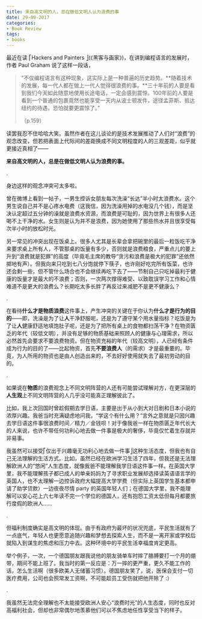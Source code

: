 ```yaml
---
title: 来自高文明的人，总在做低文明人认为浪费的事
date: 29-09-2017
categories: 
- Book Review
tags: 
- books 
---
```




最近在读 ⎡Hackers and Painters ⎦(《黑客与画家》)，在讲到编程语言的发展时，作者 Paul Graham 说了这样一段话，

> “不仅编程语言有这种现象，这实际上是一种普遍的历史趋势。**随着技术的发展，每一代人都在做上一代人觉得很浪费的事。**三十年前的人要是看到我们今天如此随意地使用长途电话，一定会感到震惊。100年前的人要是看到一个普通的包裹竟然也能享受一天内从波士顿发件，途径孟菲斯、抵达纽约的待遇，恐怕就要更震惊了。”
>
> （p.159）

读罢我忍不住哈哈大笑。虽然作者在这儿谈论的是技术发展推动了人们对“浪费”的观念改变，但若把表面上代际间的差距换成不同文明程度的人的三观差距，似乎就更接近真相了——

**来自高文明的人，总是在做低文明人认为浪费的事。**

.

身边这样的观念冲突可太多啦。

曾在微博上看到一帖子，一男生控诉女朋友每次洗澡“长达”半小时太浪费水。这个男生说自己并不是心疼水电费（这我信，因为洗澡用掉的水电没几个钱），而是坚决认定超过五分钟的澡就是浪费水资源，而浪费是可耻的，因为世界上有很多人还喝不上干净的水。女生则是认为并不是浪费，因为她使用了那些热水并且很享受每次半小时的放松时光。

另一常见的冲突出现在饭桌上。很多人尤其是长辈会拿把碗里的最后一粒饭吃干净来要求桌上所有人，不管那桌的饭量有多少，否则就是浪费粮食，严重点儿的要上升到“浪费就是犯罪”的高度（毕竟毛主席的教导“贪污和浪费是极大的犯罪”还依然掷地有声）。但我向来只吃到七八分饱就停下筷子，也许刚好吃完所有饭菜，也许还会剩一些，但不管什么场合也不会继续再吃下去了——节制自己只吃掉最利于健康的饭量才是最大的不浪费；否则，一次两次撑得难受、以致耽误学习工作和心情难道不是更大的浪费么？长期吃太多长胖了再反过来减肥不是更不健康么？

.

在看待**什么才是物质浪费**这件事上，产生冲突的关键在于你认为**什么才是行为的目的**——即，洗澡是为了让**人**干净舒服呢，还是为了遵守某个用水量指标？吃饭是为了让**人**健康舒适地填饱肚子呢，还是为了把所有桌上的食物都扫荡干净？在物资匮乏的年代（较低文明），并没有足够的物质基础来照顾人的健康与心理需求，所以必然首先会要求不要浪费物资。但在物资充裕的年代（较高文明），人已经有条件成为行为的目的了——比起物资，首先**不要浪费人**（的需求）才是最重要的。毕竟，为人所用的物资也是由人创造出来的，不去好好使用就失去了最初劳动的目的。

.

如果说在**物质**的浪费观念上不同文明阵营的人还有可能尝试理解对方，在更深层的**人生观**上不同文明阵营的人几乎没可能真正理解彼此了。

比如，我上次回国时曾趁假期去学日语，主要是出于从小到大对日剧和日本小说的浓厚兴趣。我爸当时充满疑虑地问我，“学这个有什么用？”言外之意就是只因兴趣去学日语这件事很浪费时间／精力／金钱呗！对于像我爸一样在物质匮乏年代长大的人来说，也许不带任何功利心地去做一件事是极大的奢侈，毕竟仅忙着生存就并非易事。

我虽然可以接受⎡仅出于兴趣毫无功利心地去做一件事⎦这种生活态度，但我也有自己无法理解的生活方式。比如，虽然已经在欧洲学习生活了四年，但我还是无法理解欧洲人的“悠闲”人生态度，就像我爸不能理解我学日语这件事一样。在英国大学里，我不能理解孩子都已成人的单亲妈妈为了寻求职业发展却选择读英语语言学的英国人，也不太理解一边控诉政府大幅提高大学学费（但实际上英国学生基本都申请了助学贷款）一边夜夜尽情 party 的英国年轻人们；在德国大学里，我不能理解可以安心花上六七年读不完一个学位的德国人，还有抱怨工资太低但每月都要旅行度假的欧洲人……

.

但福利制度确实是高文明的体现。由于有政府为最坏的状况兜底，平民生活就有了一点底气，年轻人也更愿意追随兴趣和梦想去探索人生，而不是一离开家或学校后就陷入到谋生的焦虑和压力中去。这种环境中的平民生活幸福度肯定更高。

举个例子，一次，一个德国朋友跟我说他的朋友骑单车时摔了胳膊要打一个月的绷带，期间不能上班了。我当时的第一反应是：万一摔的更严重，更久不能工作的话，怎么生活啊（很多欧美人无储蓄习惯）。德国朋友笑了，说，医保会支付一切医疗费用，公司也会照常发工资啊，不可能趁员工受伤就把他开除了 :）

.

我虽然无法完全理解也不太能接受欧洲人安心“浪费时光”的人生态度，同时也反对高福利社会，但却也非常偶尔地羡慕他们可以不焦虑地任性享受当下的样子。